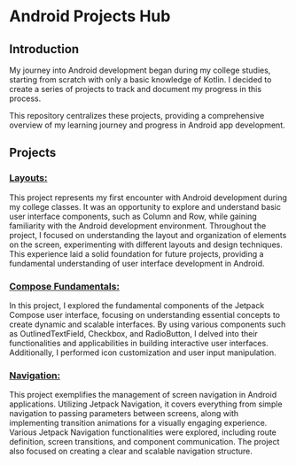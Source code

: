 # Android Projects Hub


## Introduction
My journey into Android development began during my college studies, starting from scratch with only a basic knowledge of Kotlin. 
I decided to create a series of projects to track and document my progress in this process.

This repository centralizes these projects, providing a comprehensive overview of my learning journey and progress in Android app development.

## Projects

### [Layouts:](https://github.com/DavidBalbin0/android-layouts)

This project represents my first encounter with Android development during my college classes. 
It was an opportunity to explore and understand basic user interface components, such as Column and Row,
while gaining familiarity with the Android development environment. Throughout the project, 
I focused on understanding the layout and organization of elements on the screen, experimenting with different layouts and design techniques. This experience laid a solid foundation for future projects, providing a fundamental understanding of user interface development in Android.

### [Compose Fundamentals:](https://github.com/DavidBalbin0/android-compose-fundamentals)

In this project, I explored the fundamental components of the Jetpack Compose user interface, focusing on understanding
essential concepts to create dynamic and scalable interfaces. By using various components such as OutlinedTextField, 
Checkbox, and RadioButton, I delved into their functionalities and applicabilities in building interactive user interfaces. 
Additionally, I performed icon customization and user input manipulation.


### [Navigation:](https://github.com/DavidBalbin0/android-navigation)

This project exemplifies the management of screen navigation in Android applications.
Utilizing Jetpack Navigation, it covers everything from simple navigation to passing parameters between screens,
along with implementing transition animations for a visually engaging experience.
Various Jetpack Navigation functionalities were explored, including route definition, screen transitions, and component communication. 
The project also focused on creating a clear and scalable navigation structure. 





